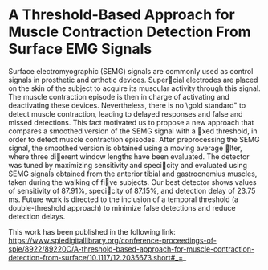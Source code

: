 # A Threshold-Based Approach for Muscle Contraction Detection From Surface EMG Signals

Surface electromyographic (SEMG) signals are commonly used as control signals in prosthetic and orthotic devices. Supercial electrodes are placed on the skin of the subject to acquire its muscular activity through
this signal. The muscle contraction episode is then in charge of activating and deactivating these devices. Nevertheless, there is no \gold standard" to detect muscle contraction, leading to delayed responses and false
and missed detections. This fact motivated us to propose a new approach that compares a smoothed version of the SEMG signal with a xed threshold, in order to detect muscle contraction episodes. After preprocessing
the SEMG signal, the smoothed version is obtained using a moving average lter, where three dierent window lengths have been evaluated. The detector was tuned by maximizing sensitivity and specicity and evaluated
using SEMG signals obtained from the anterior tibial and gastrocnemius muscles, taken during the walking of five subjects. Our best detector shows values of sensitivity of 87.91%, specicity of 87.15%, and detection delay
of 23.75 ms. Future work is directed to the inclusion of a temporal threshold (a double-threshold approach) to minimize false detections and reduce detection delays.

This work has been published in the following link: https://www.spiedigitallibrary.org/conference-proceedings-of-spie/8922/89220C/A-threshold-based-approach-for-muscle-contraction-detection-from-surface/10.1117/12.2035673.short#_=_
